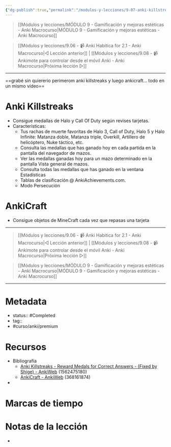 ```yaml
---
{"dg-publish":true,"permalink":"/modulos-y-lecciones/9-07-anki-killstreaks-y-anki-craft-anki-macrocurso/","noteIcon":"","updated":"2024-05-21T22:14:07.956+02:00"}
---
```



> [[Módulos y lecciones/MÓDULO 9 - Gamificación y mejoras estéticas - Anki Macrocurso\|MÓDULO 9 - Gamificación y mejoras estéticas - Anki Macrocurso]]

> [[Módulos y lecciones/9.06 - 📹 Anki Habitica for 2.1 - Anki Macrocurso\|◁ Lección anterior]] | [[Módulos y lecciones/9.08 - 📹 Ankimote para controlar desde el móvil Anki - Anki Macrocurso\|Próxima lección ▷]]

---

==grabé sin quiererio perimerom anki killstreaks y luego ankicraft... todo en un mismo vídeo==

# Anki Killstreaks
- Consigue medallas de Halo y Call Of Duty según revises tarjetas.
- Características:
	- Tus rachas de muerte favoritas de Halo 3, Call of Duty, Halo 5 y Halo Infinite: Matanza doble, Matanza triple, Overkill, Artillero de helicóptero, Nuke táctico, etc.
	- Consulta las medallas que has ganado hoy en cada partida en la pantalla del navegador de mazos.
	- Ver las medallas ganadas hoy para un mazo determinado en la pantalla Vista general de mazos.
	- Consulta todas las medallas que has ganado en la ventana Estadísticas
	- Tablas de clasificación @ AnkiAchievements.com.
	- Modo Persecución

# AnkiCraft
- Consigue objetos de MineCraft cada vez que repasas una tarjeta


---

> [[Módulos y lecciones/9.06 - 📹 Anki Habitica for 2.1 - Anki Macrocurso\|◁ Lección anterior]] | [[Módulos y lecciones/9.08 - 📹 Ankimote para controlar desde el móvil Anki - Anki Macrocurso\|Próxima lección ▷]]

> [[Módulos y lecciones/MÓDULO 9 - Gamificación y mejoras estéticas - Anki Macrocurso\|MÓDULO 9 - Gamificación y mejoras estéticas - Anki Macrocurso]]

---

# Metadata
- status:: #Completed 
- tag:: 
- #curso/anki/premium 

# Recursos
- Bibliografía
	- [Anki Killstreaks - Reward Medals for Correct Answers - (Fixed by Shige) - AnkiWeb](https://ankiweb.net/shared/info/1562475180) (1562475180)
	- [AnkiCraft - AnkiWeb](https://ankiweb.net/shared/info/368161874) (368161874)
- 

# Marcas de tiempo


# Notas de la lección
- 
